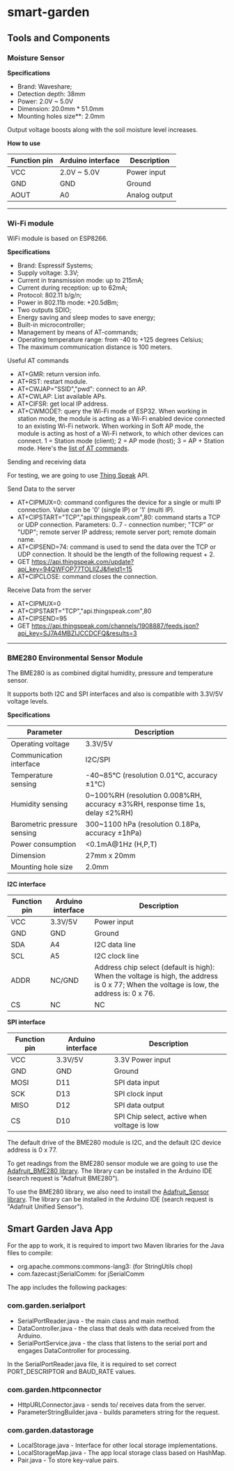 # smart-garden

## Tools and Components

### Moisture Sensor

**Specifications**

- Brand: Waveshare;
- Detection depth: 38mm
- Power: 2.0V ~ 5.0V
- Dimension: 20.0mm * 51.0mm
- Mounting holes size**: 2.0mm

Output voltage boosts along with the soil moisture level increases.

**How to use**

| Function pin | Arduino interface | Description   |
|--------------| ----------- |---------------|
| VCC          | 2.0V ~ 5.0V | Power input   |
| GND          | GND | Ground        |
| AOUT         | A0 | Analog output |

---

### Wi-Fi module

WiFi module is based on ESP8266.

**Specifications**
- Brand: Espressif Systems;
- Supply voltage: 3.3V;
- Current in transmission mode: up to 215mA;
- Current during reception: up to 62mA;
- Protocol: 802.11 b/g/n;
- Power in 802.11b mode: +20.5dBm;
- Two outputs SDIO;
- Energy saving and sleep modes to save energy;
- Built-in microcontroller;
- Management by means of AT-commands;
- Operating temperature range: from -40 to +125 degrees Celsius;
- The maximum communication distance is 100 meters.

Useful AT commands

- AT+GMR: return version info.
- AT+RST: restart module.
- AT+CWJAP="SSID","pwd": connect to an AP.
- AT+CWLAP: List available APs.
- AT+CIFSR: get local IP address.
- AT+CWMODE?: query the Wi-Fi mode of ESP32. When working in station mode, the module is acting as a Wi-Fi enabled device connected to an existing Wi-Fi network. When working in Soft AP mode, the module is acting as host of a Wi-Fi network, to which other devices can connect. 1 = Station mode (client); 2 = AP mode (host); 3 = AP + Station mode.
Here's the [list of AT commands](https://docs.espressif.com/projects/esp-at/en/latest/esp32/AT_Command_Set/Wi-Fi_AT_Commands.html).

Sending and receiving data

For testing, we are going to use [Thing Speak](https://thingspeak.com/) API.

Send Data to the server

- AT+CIPMUX=0: command configures the device for a single or multi IP connection. Value can be '0' (single IP) or '1' (multi IP).
- AT+CIPSTART="TCP","api.thingspeak.com",80: command starts a TCP or UDP connection. Parameters: 0..7 - connection number; "TCP" or "UDP"; remote server IP address; remote server port; remote domain name.
- AT+CIPSEND=74: command is used to send the data over the TCP or UDP connection. It should be the length of the following request + 2.
- GET https://api.thingspeak.com/update?api_key=94QWFOP77TOLIIZJ&field1=15
- AT+CIPCLOSE: command closes the connection.

Receive Data from the server

- AT+CIPMUX=0
- AT+CIPSTART="TCP","api.thingspeak.com",80
- AT+CIPSEND=95
- GET https://api.thingspeak.com/channels/1908887/feeds.json?api_key=SJ7A4MBZIJCCDCFQ&results=3

---
### BME280 Environmental Sensor Module

The BME280 is as combined digital humidity, pressure and temperature sensor.

It supports both I2C and SPI interfaces and also is compatible with 3.3V/5V voltage levels.

**Specifications**

| Parameter | Description |
| ----------- | ----------- |
| Operating voltage | 3.3V/5V |
| Communication interface | I2C/SPI |
| Temperature sensing | -40~85°C (resolution 0.01°C, accuracy ±1°C) |
| Humidity sensing | 0~100%RH (resolution 0.008%RH, accuracy ±3%RH, response time 1s, delay ≤2%RH) |
| Barometric pressure sensing | 300~1100 hPa (resolution 0.18Pa, accuracy ±1hPa) |
| Power consumption | <0.1mA@1Hz (H,P,T) |
| Dimension | 27mm x 20mm |
| Mounting hole size | 2.0mm |

**I2C interface**

| Function pin | Arduino interface | Description |
| ----------- | ----------- | ----------- |
| VCC | 3.3V/5V | Power input |
| GND | GND | Ground |
| SDA | A4 | I2C data line |
| SCL | A5 | I2C clock line |
| ADDR | NC/GND | Address chip select (default is high): When the voltage is high, the address is 0 x 77; When the voltage is low, the address is: 0 x 76. |
| CS | NC | NC |

**SPI interface**

| Function pin | Arduino interface | Description |
| ----------- | ----------- | ----------- |
| VCC | 3.3V/5V | 3.3V Power input |
| GND | GND | Ground |
| MOSI | D11 | SPI data input |
| SCK | D13 | SPI clock input |
| MISO | D12 | SPI data output |
| CS | D10 | SPI Chip select, active when voltage is low |

The default drive of the BME280 module is I2C, and the default I2C device address is 0 x 77.

To get readings from the BME280 sensor module we are going to use the [Adafruit_BME280 library](https://github.com/adafruit/Adafruit_BME280_Library). The library can be installed in the Arduino IDE (search request is "Adafruit BME280").

To use the BME280 library, we also need to install the [Adafruit_Sensor library](https://github.com/adafruit/Adafruit_Sensor). The library can be installed in the Arduino IDE (search request is "Adafruit Unified Sensor").

## Smart Garden Java App

For the app to work, it is required to import two Maven libraries for the Java files to compile:
- org.apache.commons:commons-lang3:<version> (for StringUtils chop)
- com.fazecast:jSerialComm:<version> for jSerialComm

The app includes the following packages:

### com.garden.serialport
- SerialPortReader.java - the main class and main method.
- DataController.java - the class that deals with data received from the Arduino.
- SerialPortService.java - the class that listens to the serial port and engages DataController for processing.

In the SerialPortReader.java file, it is required to set correct PORT_DESCRIPTOR and BAUD_RATE values.

### com.garden.httpconnector
- HttpURLConnector.java - sends to/ receives data from the server.
- ParameterStringBuilder.java - builds parameters string for the request.

### com.garden.datastorage
- LocalStorage.java - Interface for other local storage implementations.
- LocalStorageMap.java - The app local storage class based on HashMap.
- Pair.java - To store key-value pairs.
